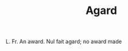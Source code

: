 ---
title: Agard
permalink: "/definitions/agard.html"
body: L. Fr. An award. Nul fait agard; no award made
published_at: '2018-07-07'
layout: post
---